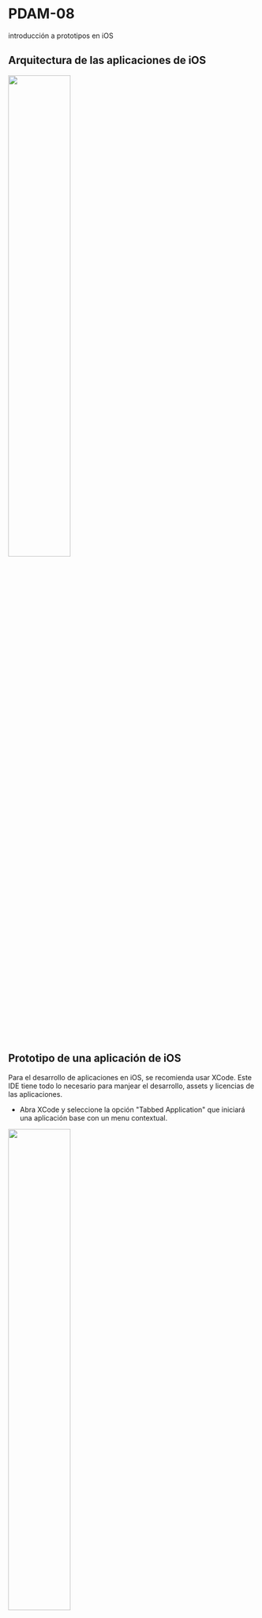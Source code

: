 # PDAM-08
introducción a prototipos en iOS 

## Arquitectura de las aplicaciones de iOS
<img src="http://gabo.com.co/pdam/lab-8/lab-8-4.png" width="50%">

## Prototipo de una aplicación de iOS
Para el desarrollo de aplicaciones en iOS, se recomienda usar XCode. Este IDE tiene todo lo necesario para manjear el desarrollo, assets y licencias de las aplicaciones.

* Abra XCode y seleccione la opción "Tabbed Application" que iniciará una aplicación base con un menu contextual.
<img src="http://gabo.com.co/pdam/lab-8/lab-8-5.png" width="50%">

* Para el nombre del proyecto utilice "pdam-08"
* Asegurese de seleccionar la opcion de "Swift" en el lenguaje
* Verifique que la aplicación este correctamente creada corriendo el emulador dando click al boton de play, el emulador es una aplicación aparte que se abrirá al terminar la compilación
<img src="http://gabo.com.co/pdam/lab-8/lab-8-2.png" width="50%">
* En XCode, abra el archivo "Main.storyboard", este archivo contiene la información del flujo de la interfaz de la aplicación. En el editor verá 3 vistas

** La vista que contiene los tabs
** La vista de la derecha
** La vista de la izquierda
<img src="http://gabo.com.co/pdam/lab-8/lab-8-6.png" width="50%">

* Agregue una tercera vista haciendo drag and drop de un elemento "ViewController", si no puede verlo use el siguiente icono para desplegar el menu lateral:
<img src="http://gabo.com.co/pdam/lab-8/lab-8-7.png" width="20%">

* Seleccione el "Tab Bar Controller", al seleccionar un elemento el menu lateral se activa con opciones para el elemento seleccionado. Ubique el menu de conexiones:
<img src="http://gabo.com.co/pdam/lab-8/lab-8-8.png" width="20%">

* Ubique el grupo de conexiones llamado "Triggered Segues", sobre el punto negro saldra un icono de +, arraste el icono hasta la tercera vista que se creó, esto hara que el controlador de tabs añada un nuevo tab referenciando a la nueva vista:
<img src="http://gabo.com.co/pdam/lab-8/lab-8-9.png" width="50%">

* Añada un nuevo elemento de texto en la tercera vista, para esto arrastre un elemento "label" dentro de la tercera vista.

* En el menu lateral en la sección de atributos puede editar la terecera vista para ajustar el icono asignado, intente cambiar el icono y pruebe la aplicación nuevamente en el emulador.

* Repita el proceso pero esta vez añada una vista de navegación "Navigation Controller" para que sea la cuarta opcion del menu. Esto generara otra vista con un listado de opciones por defecto.
<img src="http://gabo.com.co/pdam/lab-8/lab-8-10.png" width="50%">

## Edición de código Swift para un listado de elementos

* Desde el menu izquierdo, cree un nuevo archivo Swift (ListViewController.swift) en la raíz de su proyecto, este archivo sera la logica de la vista de listado de elementos que se creo en el punto anterior.
<img src="http://gabo.com.co/pdam/lab-8/lab-8-11.png" width="50%">

Complete el código con el ejemplo de la imagen anterior para crear una clase que extienda de UITableViewController

* Desde el menu izquierdo, cree un nuevo archivo Swift (ListCell.swift) en la raíz de su proyecto, este archivo será la lógica de la fila del listado de elementos.

<img src="http://gabo.com.co/pdam/lab-8/lab-8-12.png" width="50%">

Complete el código con el ejemplo de la imagen anterior para crear una clase que extienda de UITableViewCell

* Desde la vista de history boar "Main.historyboard" seleccione la celda prototipo, en las opciones de la derecha vaya a a la opcion de Identity Inspector, en esta opcion ubique la casilla de class y dentro de ella escriba el nombre de la clase que creó en el punto anterior, esto asignará la logica a la vista seleccionada.

<img src="http://gabo.com.co/pdam/lab-8/lab-8-13.png" width="50%">

* Desde el mismo menu ubique la opcion de atributos y en la casilla de Identifier ponga el valor "listCell"
<img src="http://gabo.com.co/pdam/lab-8/lab-8-15.png" width="50%">

* De la misma manera, seleccionando el controlador del listado de elementos, haciendo click en el icono amarillo vincule la vista del controlador con la clase que creo anteriormente: ListViewController.swift

* Añada un elemento de tipo Label a la celda prototipo
<img src="http://gabo.com.co/pdam/lab-8/lab-8-14.png" width="50%">

* En la parte superior active la vista de edicion con asistente, esto mostrara dos ventanas para editar, a la derecha tendrá la vista de diseño y a la izquierda la vista de código. Asegurese que la ventana de la derecha muestre la clase "ListCell". Seleccione el label creado en el punto anterior y presionando la tecla "control" arrastre el mouse desde la vista de diseño hasta la vista de codigo como se muestra en el siguiente ejemplo.

<img src="https://media.giphy.com/media/l4FGtOsXaa4SdJbK8/giphy.gif" width="100%">

* Ahora añadirá el codigo como en el siguiente ejemplo para mostrar 5 filas con numeros
<img src="http://gabo.com.co/pdam/lab-8/lab-8-16.png" width="50%">

## Resultado final
<img src="https://media.giphy.com/media/l1KVbF3IGDNncqDzq/giphy.gif" width="50%">





